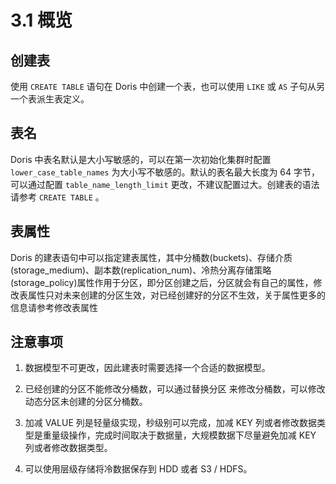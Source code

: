 # 3.1 概览

## 创建表

使用 `CREATE TABLE` 语句在 Doris 中创建一个表，也可以使用 `LIKE` 或 `AS` 子句从另一个表派生表定义。

## 表名

Doris 中表名默认是大小写敏感的，可以在第一次初始化集群时配置 `lower_case_table_names` 为大小写不敏感的。默认的表名最大长度为 64 字节，可以通过配置 `table_name_length_limit` 更改，不建议配置过大。创建表的语法请参考 `CREATE TABLE` 。

## 表属性

Doris 的建表语句中可以指定建表属性，其中分桶数(buckets)、存储介质(storage_medium)、副本数(replication_num)、冷热分离存储策略(storage_policy)属性作用于分区，即分区创建之后，分区就会有自己的属性，修改表属性只对未来创建的分区生效，对已经创建好的分区不生效，关于属性更多的信息请参考修改表属性

## 注意事项

1. 数据模型不可更改，因此建表时需要选择一个合适的数据模型。

2. 已经创建的分区不能修改分桶数，可以通过替换分区 来修改分桶数，可以修改动态分区未创建的分区分桶数。

3. 加减 VALUE 列是轻量级实现，秒级别可以完成，加减 KEY 列或者修改数据类型是重量级操作，完成时间取决于数据量，大规模数据下尽量避免加减 KEY 列或者修改数据类型。

4. 可以使用层级存储将冷数据保存到 HDD 或者 S3 / HDFS。
